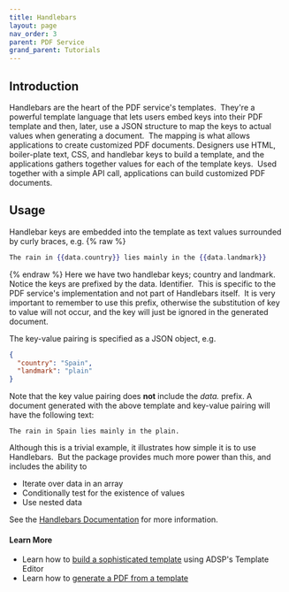 ```yaml
---
title: Handlebars
layout: page
nav_order: 3
parent: PDF Service
grand_parent: Tutorials
---
```


## Introduction

Handlebars are the heart of the PDF service's templates.  They're a powerful template language that lets users embed keys into their PDF template and then, later, use a JSON structure to map the keys to actual values when generating a document.  The mapping is what allows applications to create customized PDF documents. Designers use HTML, boiler-plate text, CSS, and handlebar keys to build a template, and the applications gathers together values for each of the template keys.  Used together with a simple API call, applications can build customized PDF documents.

## Usage

Handlebar keys are embedded into the template as text values surrounded by curly braces, e.g.
{% raw %}

```handlebars
The rain in {{data.country}} lies mainly in the {{data.landmark}}
```

{% endraw %}
Here we have two handlebar keys; country and landmark.  Notice the keys are prefixed by the data. Identifier.  This is specific to the PDF service's implementation and not part of Handlebars itself.  It is very important to remember to use this prefix, otherwise the substitution of key to value will not occur, and the key will just be ignored in the generated document.

The key-value pairing is specified as a JSON object, e.g.

```json
{
  "country": "Spain",
  "landmark": "plain"
}
```

Note that the key value pairing does **not** include the _data._ prefix. A document generated with the above template and key-value pairing will have the following text:

```
The rain in Spain lies mainly in the plain.
```

Although this is a trivial example, it illustrates how simple it is to use Handlebars.  But the package provides much more power than this, and includes the ability to

- Iterate over data in an array
- Conditionally test for the existence of values
- Use nested data

See the [Handlebars Documentation](https://handlebarsjs.com/guide/) for more information.

#### Learn More

- Learn how to [build a sophisticated template](/adsp-monorepo/tutorials/pdf/building-a-template.html) using ADSP's Template Editor
- Learn how to [generate a PDF from a template](/adsp-monorepo/tutorials/pdf/generate-a-pdf.html)
